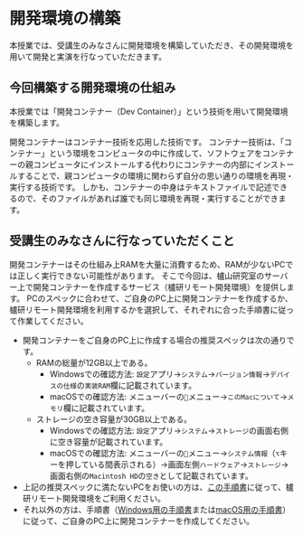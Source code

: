 # 開発環境の構築

本授業では、受講生のみなさんに開発環境を構築していただき、その開発環境を用いて開発と実演を行なっていただきます。

## 今回構築する開発環境の仕組み

本授業では「開発コンテナー（Dev Container）」という技術を用いて開発環境を構築します。

開発コンテナーはコンテナー技術を応用した技術です。
コンテナー技術は、「コンテナー」という環境をコンピュータの中に作成して、ソフトウェアをコンテナーの親コンピュータにインストールする代わりにコンテナーの内部にインストールすることで、親コンピュータの環境に関わらず自分の思い通りの環境を再現・実行する技術です。
しかも、コンテナーの中身はテキストファイルで記述できるので、そのファイルがあれば誰でも同じ環境を再現・実行することができます。

## 受講生のみなさんに行なっていただくこと

開発コンテナーはその仕組み上RAMを大量に消費するため、RAMが少ないPCでは正しく実行できない可能性があります。
そこで今回は、櫨山研究室のサーバー上で開発コンテナーを作成するサービス（櫨研リモート開発環境）を提供します。
PCのスペックに合わせて、ご自身のPC上に開発コンテナーを作成するか、櫨研リモート開発環境を利用するかを選択して、それぞれに合った手順書に従って作業してください。

- 開発コンテナーをご自身のPC上に作成する場合の推奨スペックは次の通りです。
  - RAMの総量が12GB以上である。
    - Windowsでの確認方法: `設定`アプリ→`システム`→`バージョン情報`→`デバイスの仕様`の`実装RAM`欄に記載されています。
    - macOSでの確認方法: メニューバーの`🍎`メニュー→`このMacについて`→`メモリ`欄に記載されています。
  - ストレージの空き容量が30GB以上である。
    - Windowsでの確認方法: `設定`アプリ→`システム`→`ストレージ`の画面右側に空き容量が記載されています。
    - macOSでの確認方法: メニューバーの`🍎`メニュー→`システム情報`（`⌥`キーを押している間表示される）→画面左側`ハードウェア`→`ストレージ`→画面右側の`Macintosh HD`の`空き`として記載されています。
- 上記の推奨スペックに満たないPCをお使いの方は、[この手順書](./procedure-for-hrde-user.md)に従って、櫨研リモート開発環境をご利用ください。
- それ以外の方は、手順書（[Windows用の手順書](./procedure-for-selfhost-windows.md)または[macOS用の手順書](./procedure-for-selfhost-macos.md)）に従って、ご自身のPC上に開発コンテナーを作成してください。

